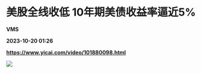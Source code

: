 # 美股全线收低 10年期美债收益率逼近5%
**VMS**

**2023-10-20 01:26**

**https://www.yicai.com/video/101880098.html**

![](http://imgcdn.yicai.com/vms-new/2023/10/a9288d20-9456-455c-9074-407d420282ab_RvgV.jpg)